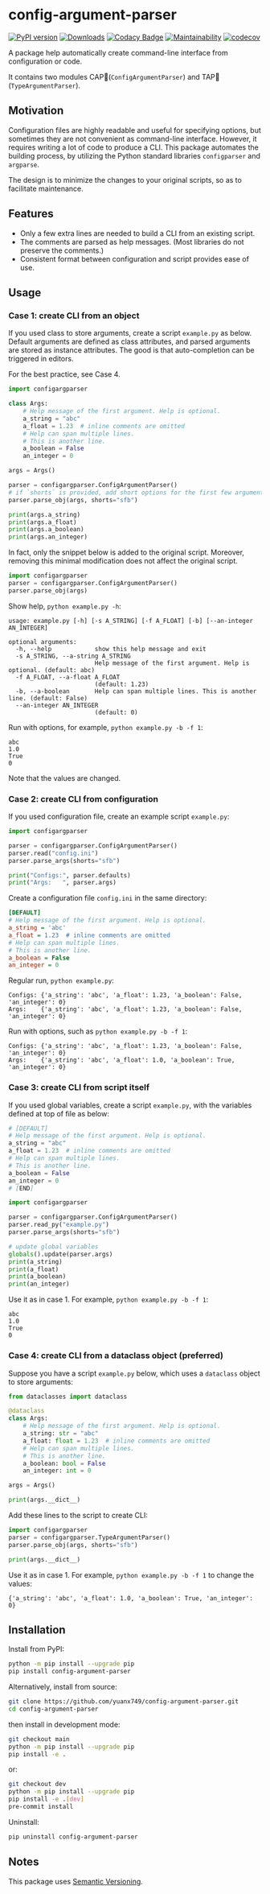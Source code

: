 # config-argument-parser

[![PyPI version](https://badge.fury.io/py/config-argument-parser.svg)](https://badge.fury.io/py/config-argument-parser)
[![Downloads](https://static.pepy.tech/badge/config-argument-parser/month)](https://pepy.tech/project/config-argument-parser)
[![Codacy Badge](https://app.codacy.com/project/badge/Grade/b15383188a354af684ba9d49b09cc253)](https://www.codacy.com/gh/yuanx749/config-argument-parser/dashboard?utm_source=github.com&amp;utm_medium=referral&amp;utm_content=yuanx749/config-argument-parser&amp;utm_campaign=Badge_Grade)
[![Maintainability](https://api.codeclimate.com/v1/badges/288bbabbf406afe66e37/maintainability)](https://codeclimate.com/github/yuanx749/config-argument-parser/maintainability)
[![codecov](https://codecov.io/gh/yuanx749/config-argument-parser/branch/dev/graph/badge.svg?token=W34MFRGVMY)](https://codecov.io/gh/yuanx749/config-argument-parser)

A package help automatically create command-line interface from configuration or code.

It contains two modules CAP🧢(`ConfigArgumentParser`) and TAP🚰(`TypeArgumentParser`).

## Motivation

Configuration files are highly readable and useful for specifying options, but sometimes they are not convenient as command-line interface. However, it requires writing a lot of code to produce a CLI. This package automates the building process, by utilizing the Python standard libraries `configparser` and `argparse`.

The design is to minimize the changes to your original scripts, so as to facilitate maintenance.

## Features

- Only a few extra lines are needed to build a CLI from an existing script.
- The comments are parsed as help messages. (Most libraries do not preserve the comments.)
- Consistent format between configuration and script provides ease of use.

## Usage

### Case 1: create CLI from an object

If you used class to store arguments, create a script `example.py` as below. Default arguments are defined as class attributes, and parsed arguments are stored as instance attributes. The good is that auto-completion can be triggered in editors.

For the best practice, see Case 4.

```Python
import configargparser

class Args:
    # Help message of the first argument. Help is optional.
    a_string = "abc"
    a_float = 1.23  # inline comments are omitted
    # Help can span multiple lines.
    # This is another line.
    a_boolean = False
    an_integer = 0

args = Args()

parser = configargparser.ConfigArgumentParser()
# if `shorts` is provided, add short options for the first few arguments in order
parser.parse_obj(args, shorts="sfb")

print(args.a_string)
print(args.a_float)
print(args.a_boolean)
print(args.an_integer)
```

In fact, only the snippet below is added to the original script. Moreover, removing this minimal modification does not affect the original script.

```Python
import configargparser
parser = configargparser.ConfigArgumentParser()
parser.parse_obj(args)
```

Show help, `python example.py -h`:

```
usage: example.py [-h] [-s A_STRING] [-f A_FLOAT] [-b] [--an-integer AN_INTEGER]

optional arguments:
  -h, --help            show this help message and exit
  -s A_STRING, --a-string A_STRING
                        Help message of the first argument. Help is optional. (default: abc)
  -f A_FLOAT, --a-float A_FLOAT
                        (default: 1.23)
  -b, --a-boolean       Help can span multiple lines. This is another line. (default: False)
  --an-integer AN_INTEGER
                        (default: 0)
```

Run with options, for example, `python example.py -b -f 1`:

```
abc
1.0
True
0
```

Note that the values are changed.

### Case 2: create CLI from configuration

If you used configuration file, create an example script `example.py`:

```Python
import configargparser

parser = configargparser.ConfigArgumentParser()
parser.read("config.ini")
parser.parse_args(shorts="sfb")

print("Configs:", parser.defaults)
print("Args:   ", parser.args)
```

Create a configuration file `config.ini` in the same directory:

```ini
[DEFAULT]
# Help message of the first argument. Help is optional.
a_string = 'abc'
a_float = 1.23  # inline comments are omitted
# Help can span multiple lines.
# This is another line.
a_boolean = False
an_integer = 0
```

Regular run, `python example.py`:

```
Configs: {'a_string': 'abc', 'a_float': 1.23, 'a_boolean': False, 'an_integer': 0}
Args:    {'a_string': 'abc', 'a_float': 1.23, 'a_boolean': False, 'an_integer': 0}
```

Run with options, such as `python example.py -b -f 1`:

```
Configs: {'a_string': 'abc', 'a_float': 1.23, 'a_boolean': False, 'an_integer': 0}
Args:    {'a_string': 'abc', 'a_float': 1.0, 'a_boolean': True, 'an_integer': 0}
```

### Case 3: create CLI from script itself

If you used global variables, create a script `example.py`, with the variables defined at top of file as below:

```Python
# [DEFAULT]
# Help message of the first argument. Help is optional.
a_string = "abc"
a_float = 1.23  # inline comments are omitted
# Help can span multiple lines.
# This is another line.
a_boolean = False
an_integer = 0
# [END]

import configargparser

parser = configargparser.ConfigArgumentParser()
parser.read_py("example.py")
parser.parse_args(shorts="sfb")

# update global variables
globals().update(parser.args)
print(a_string)
print(a_float)
print(a_boolean)
print(an_integer)
```

Use it as in case 1. For example, `python example.py -b -f 1`:

```
abc
1.0
True
0
```

### Case 4: create CLI from a dataclass object (preferred)

Suppose you have a script `example.py` below, which uses a `dataclass` object to store arguments:

```Python
from dataclasses import dataclass

@dataclass
class Args:
    # Help message of the first argument. Help is optional.
    a_string: str = "abc"
    a_float: float = 1.23  # inline comments are omitted
    # Help can span multiple lines.
    # This is another line.
    a_boolean: bool = False
    an_integer: int = 0

args = Args()

print(args.__dict__)
```

Add these lines to the script to create CLI:

```Python
import configargparser
parser = configargparser.TypeArgumentParser()
parser.parse_obj(args, shorts="sfb")

print(args.__dict__)
```

Use it as in case 1. For example, `python example.py -b -f 1` to change the values:

```
{'a_string': 'abc', 'a_float': 1.0, 'a_boolean': True, 'an_integer': 0}
```

## Installation

Install from PyPI:

```bash
python -m pip install --upgrade pip
pip install config-argument-parser
```

Alternatively, install from source:

```bash
git clone https://github.com/yuanx749/config-argument-parser.git
cd config-argument-parser
```

then install in development mode:

```bash
git checkout main
python -m pip install --upgrade pip
pip install -e .
```

or:

```bash
git checkout dev
python -m pip install --upgrade pip
pip install -e .[dev]
pre-commit install
```

Uninstall:

```bash
pip uninstall config-argument-parser
```

## Notes

This package uses [Semantic Versioning](https://semver.org/).
